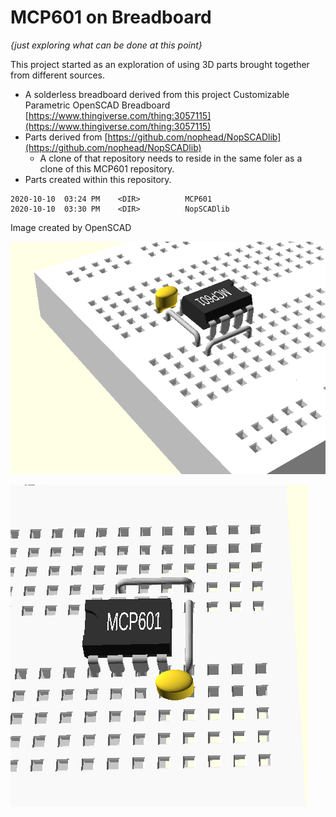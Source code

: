 # MCP601 on Breadboard

  *{just exploring what can be done at this point}*

This project started as an exploration of using 3D parts brought together from different sources. 

* A solderless breadboard derived from this project 
   Customizable Parametric OpenSCAD Breadboard [https://www.thingiverse.com/thing:3057115](https://www.thingiverse.com/thing:3057115)
* Parts derived from [https://github.com/nophead/NopSCADlib](https://github.com/nophead/NopSCADlib)
    * A clone of that repository needs to reside in the same foler as a clone of this MCP601 repository.
* Parts created within this repository.	


~~~~
2020-10-10  03:24 PM    <DIR>          MCP601
2020-10-10  03:30 PM    <DIR>          NopSCADlib
~~~~


Image created by OpenSCAD

![](images/mcp601-breadboard2.png)

![](images/mcp601-breadboard.png)
